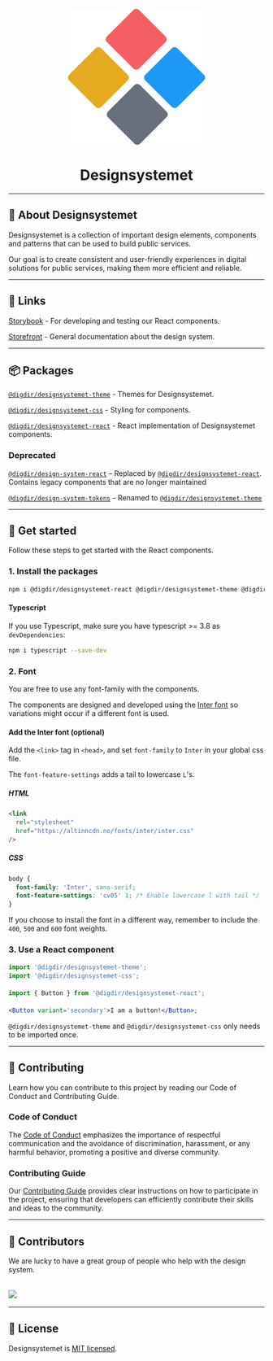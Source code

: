 <br>
<div align="center">
    <img alt="Designsystemet logo" src="apps/storybook/assets/img/logo.svg">
</div>

<h1 align="center">
    Designsystemet
</h1>

<div align="center">

---

</div>

## 📖 About Designsystemet

Designsystemet is a collection of important design elements, components and patterns that can be used to build public services.

Our goal is to create consistent and user-friendly experiences in digital solutions for public services, making them more efficient and reliable.

---

## 🔗 Links

[Storybook](https://storybook.designsystemet.no/) - For developing and testing our React components.

[Storefront](https://designsystemet.no/) - General documentation about the design system.

---

## 📦 Packages

[`@digdir/designsystemet-theme`](https://www.npmjs.com/package/@digdir/designsystemet-theme) - Themes for Designsystemet.

[`@digdir/designsystemet-css`](https://www.npmjs.com/package/@digdir/designsystemet-css) - Styling for components.

[`@digdir/designsystemet-react`](https://www.npmjs.com/package/@digdir/designsystemet-react) - React implementation of Designsystemet components.

### Deprecated

[`@digdir/design-system-react`](https://www.npmjs.com/package/@digdir/design-system-react) – Replaced by [`@digdir/designsystemet-react`](https://www.npmjs.com/package/@digdir/designsystemet-react). Contains legacy components that are no longer maintained

[`@digdir/design-system-tokens`](https://www.npmjs.com/package/@digdir/design-system-tokens) – Renamed to [`@digdir/designsystemet-theme`](https://www.npmjs.com/package/@digdir/designsystemet-theme)

---

## 🚀 Get started

Follow these steps to get started with the React components.

### 1. Install the packages

```sh
npm i @digdir/designsystemet-react @digdir/designsystemet-theme @digdir/designsystemet-css
```

#### Typescript

If you use Typescript, make sure you have typescript >= 3.8 as `devDependencies`:

```sh
npm i typescript --save-dev
```

### 2. Font

You are free to use any font-family with the components.

The components are designed and developed using the [Inter font](https://github.com/rsms/inter) so variations might occur if a different font is used.

#### Add the Inter font (optional)

Add the `<link>` tag in `<head>`, and set `font-family` to `Inter` in your global css file.

The `font-feature-settings` adds a tail to lowercase `L`'s.

##### HTML

```html
<link
  rel="stylesheet"
  href="https://altinncdn.no/fonts/inter/inter.css"
/>
```

##### CSS

```css
body {
  font-family: 'Inter', sans-serif;
  font-feature-settings: 'cv05' 1; /* Enable lowercase l with tail */
}
```

If you choose to install the font in a different way, remember to include the `400`, `500` and `600` font weights.

### 3. Use a React component

```jsx
import '@digdir/designsystemet-theme';
import '@digdir/designsystemet-css';

import { Button } from '@digdir/designsystemet-react';

<Button variant='secondary'>I am a button!</Button>;
```

`@digdir/designsystemet-theme` and `@digdir/designsystemet-css` only needs to be imported once.

---

## 🫶 Contributing

Learn how you can contribute to this project by reading our Code of Conduct and Contributing Guide.

### Code of Conduct

The [Code of Conduct](./CODE_OF_CONDUCT.md) emphasizes the importance of respectful communication and the avoidance of discrimination, harassment, or any harmful behavior, promoting a positive and diverse community.

### Contributing Guide

Our [Contributing Guide](./CONTRIBUTING.md) provides clear instructions on how to participate in the project, ensuring that developers can efficiently contribute their skills and ideas to the community.

---

## 💪 Contributors

We are lucky to have a great group of people who help with the design system.

<a style="margin-top: 32px; display: block;" href="https://github.com/digdir/designsystemet/graphs/contributors">
  <img src="https://contrib.rocks/image?repo=digdir/designsystem" />
</a>

---

## 📃 License

Designsystemet is [MIT licensed](./LICENSE).
